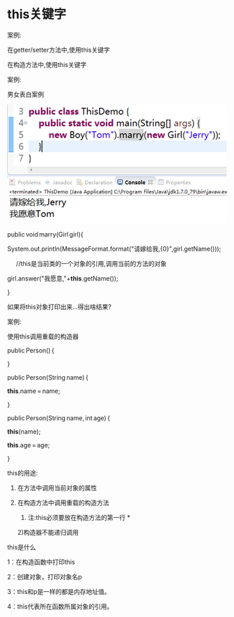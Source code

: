 # this关键字

 

案例: 

在getter/setter方法中,使用this关键字 

在构造方法中,使用this关键字 

 

 

 

案例: 

男女表白案例

![GetImage](assets/GetImage.png)

public void marry(Girl girl){ 

System.out.println(MessageFormat.format("请嫁给我,{0}",girl.getName())); 

        //this是当前类的一个对象的引用,调用当前的方法的对象  

girl.answer("我愿意,"+**this**.getName()); 

} 

 

如果将this对象打印出来...得出啥结果?







案例: 

使用this调用重载的构造器 

public Person() { 

} 

public Person(String name) { 

**this**.name = name; 

} 

public Person(String name, int age) { 

**this**(name); 

**this**.age = age; 

} 

 



 

this的用途: 

1. 在方法中调用当前对象的属性 

2. 在构造方法中调用重载的构造方法 

   1) 注:this必须要放在构造方法的第一行 * 

   2)构造器不能递归调用 

 

 

 

this是什么 

1：在构造函数中打印this 

2：创建对象，打印对象名p 

3：this和p是一样的都是内存地址值。 

4：this代表所在函数所属对象的引用。 

 